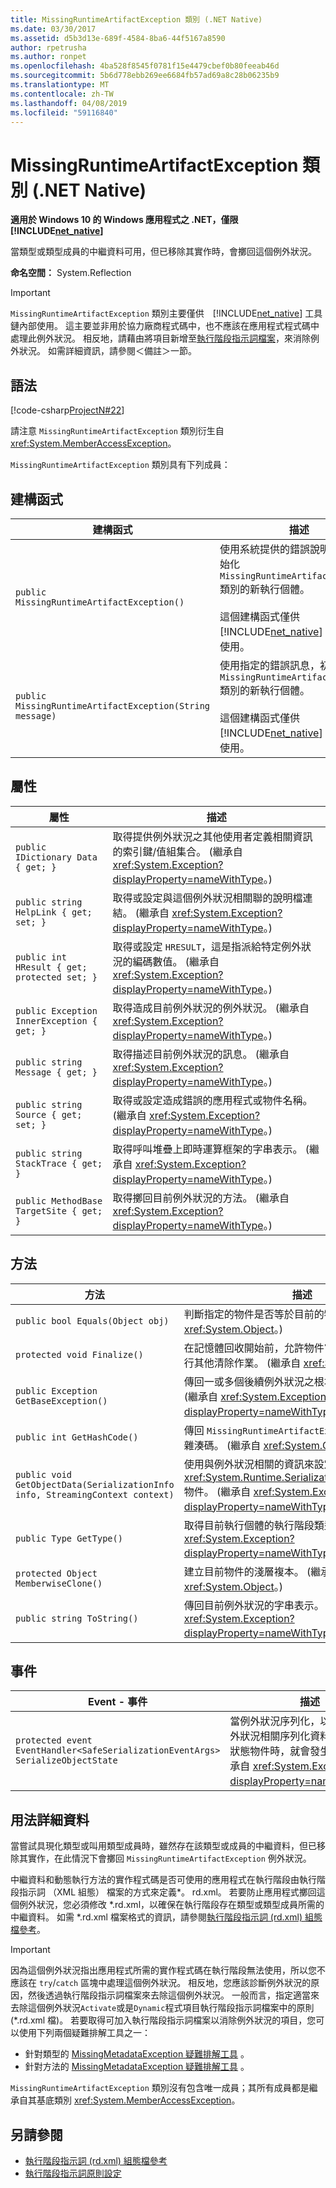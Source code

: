 ```yaml
---
title: MissingRuntimeArtifactException 類別 (.NET Native)
ms.date: 03/30/2017
ms.assetid: d5b3d13e-689f-4584-8ba6-44f5167a8590
author: rpetrusha
ms.author: ronpet
ms.openlocfilehash: 4ba528f8545f0781f15e4479cbef0b80feeab46d
ms.sourcegitcommit: 5b6d778ebb269ee6684fb57ad69a8c28b06235b9
ms.translationtype: MT
ms.contentlocale: zh-TW
ms.lasthandoff: 04/08/2019
ms.locfileid: "59116840"
---
```

# <a name="missingruntimeartifactexception-class-net-native"></a>MissingRuntimeArtifactException 類別 (.NET Native)
**適用於 Windows 10 的 Windows 應用程式之 .NET，僅限 [!INCLUDE[net_native](../../../includes/net-native-md.md)]**  
  
 當類型或類型成員的中繼資料可用，但已移除其實作時，會擲回這個例外狀況。  
  
 **命名空間：** System.Reflection  
  
> [!IMPORTANT]
>  `MissingRuntimeArtifactException` 類別主要僅供　[!INCLUDE[net_native](../../../includes/net-native-md.md)] 工具鏈內部使用。 這主要並非用於協力廠商程式碼中，也不應該在應用程式程式碼中處理此例外狀況。 相反地，請藉由將項目新增至[執行階段指示詞檔案](../../../docs/framework/net-native/runtime-directives-rd-xml-configuration-file-reference.md)，來消除例外狀況。 如需詳細資訊，請參閱＜備註＞一節。  
  
## <a name="syntax"></a>語法  
 [!code-csharp[ProjectN#22](../../../samples/snippets/csharp/VS_Snippets_CLR/projectn/cs/missingruntimeartifactexception_syntax1.cs#22)]  
  
 請注意 `MissingRuntimeArtifactException` 類別衍生自 <xref:System.MemberAccessException>。  
  
 `MissingRuntimeArtifactException` 類別具有下列成員：  
  
## <a name="constructors"></a>建構函式  
  
|建構函式|描述|  
|-----------------|-----------------|  
|`public MissingRuntimeArtifactException()`|使用系統提供的錯誤說明訊息，初始化 `MissingRuntimeArtifactException` 類別的新執行個體。<br /><br /> 這個建構函式僅供 [!INCLUDE[net_native](../../../includes/net-native-md.md)] 工具鏈內部使用。|  
|`public MissingRuntimeArtifactException(String message)`|使用指定的錯誤訊息，初始化 `MissingRuntimeArtifactException` 類別的新執行個體。<br /><br /> 這個建構函式僅供 [!INCLUDE[net_native](../../../includes/net-native-md.md)] 工具鏈內部使用。|  
  
## <a name="properties"></a>屬性  
  
|屬性|描述|  
|--------------|-----------------|  
|`public IDictionary Data { get; }`|取得提供例外狀況之其他使用者定義相關資訊的索引鍵/值組集合。 (繼承自 <xref:System.Exception?displayProperty=nameWithType>。)|  
|`public string HelpLink { get; set; }`|取得或設定與這個例外狀況相關聯的說明檔連結。 (繼承自 <xref:System.Exception?displayProperty=nameWithType>。)|  
|`public int HResult { get; protected set; }`|取得或設定 `HRESULT`，這是指派給特定例外狀況的編碼數值。 (繼承自 <xref:System.Exception?displayProperty=nameWithType>。)|  
|`public Exception InnerException { get; }`|取得造成目前例外狀況的例外狀況。 (繼承自 <xref:System.Exception?displayProperty=nameWithType>。)|  
|`public string Message { get; }`|取得描述目前例外狀況的訊息。 (繼承自 <xref:System.Exception?displayProperty=nameWithType>。)|  
|`public string Source { get; set; }`|取得或設定造成錯誤的應用程式或物件名稱。 (繼承自 <xref:System.Exception?displayProperty=nameWithType>。)|  
|`public string StackTrace { get; }`|取得呼叫堆疊上即時運算框架的字串表示。 (繼承自 <xref:System.Exception?displayProperty=nameWithType>。)|  
|`public MethodBase TargetSite { get; }`|取得擲回目前例外狀況的方法。 (繼承自 <xref:System.Exception?displayProperty=nameWithType>。)|  
  
## <a name="methods"></a>方法  
  
|方法|描述|  
|------------|-----------------|  
|`public bool Equals(Object obj)`|判斷指定的物件是否等於目前的物件。  (繼承自 <xref:System.Object>。)|  
|`protected void Finalize()`|在記憶體回收開始前，允許物件嘗試釋放資源，並執行其他清除作業。 (繼承自 <xref:System.Object>。)|  
|`public Exception GetBaseException()`|傳回一或多個後續例外狀況之根本原因的例外狀況。 (繼承自 <xref:System.Exception?displayProperty=nameWithType>。)|  
|`public int GetHashCode()`|傳回 `MissingRuntimeArtifactException` 執行個體的雜湊碼。   (繼承自 <xref:System.Object>。)|  
|`public void GetObjectData(SerializationInfo info, StreamingContext context)`|使用與例外狀況相關的資訊來設定 <xref:System.Runtime.Serialization.SerializationInfo> 物件。  (繼承自 <xref:System.Exception?displayProperty=nameWithType>。)|  
|`public Type GetType()`|取得目前執行個體的執行階段類型。 (繼承自 <xref:System.Exception?displayProperty=nameWithType>。)|  
|`protected Object MemberwiseClone()`|建立目前物件的淺層複本。 (繼承自 <xref:System.Object>。)|  
|`public string ToString()`|傳回目前例外狀況的字串表示。 (繼承自 <xref:System.Exception?displayProperty=nameWithType>。)|  
  
## <a name="events"></a>事件  
  
|Event - 事件|描述|  
|-----------|-----------------|  
|`protected event EventHandler<SafeSerializationEventArgs> SerializeObjectState`|當例外狀況序列化，以建立包含例外狀況相關序列化資料的例外狀況狀態物件時，就會發生此事件。 (繼承自 <xref:System.Exception?displayProperty=nameWithType>。)|  
  
## <a name="usage-details"></a>用法詳細資料  
 當嘗試具現化類型或叫用類型成員時，雖然存在該類型或成員的中繼資料，但已移除其實作，在此情況下會擲回 `MissingRuntimeArtifactException` 例外狀況。  
  
 中繼資料和動態執行方法的實作程式碼是否可使用的應用程式在執行階段由執行階段指示詞 （XML 組態） 檔案的方式來定義\*。 rd.xml。 若要防止應用程式擲回這個例外狀況，您必須修改 \*.rd.xml，以確保在執行階段存在類型或類型成員所需的中繼資料。 如需 \*.rd.xml 檔案格式的資訊，請參閱[執行階段指示詞 (rd.xml) 組態檔參考](../../../docs/framework/net-native/runtime-directives-rd-xml-configuration-file-reference.md)。  
  
> [!IMPORTANT]
>  因為這個例外狀況指出應用程式所需的實作程式碼在執行階段無法使用，所以您不應該在 `try`/`catch` 區塊中處理這個例外狀況。 相反地，您應該診斷例外狀況的原因，然後透過執行階段指示詞檔案來去除這個例外狀況。 一般而言，指定適當來去除這個例外狀況`Activate`或是`Dynamic`程式項目執行階段指示詞檔案中的原則 (\*.rd.xml 檔)。 若要取得可加入執行階段指示詞檔案以消除例外狀況的項目，您可以使用下列兩個疑難排解工具之一：  
>   
> - 針對類型的 [MissingMetadataException 疑難排解工具](https://dotnet.github.io/native/troubleshooter/type.html) 。  
> - 針對方法的 [MissingMetadataException 疑難排解工具](https://dotnet.github.io/native/troubleshooter/method.html) 。  
  
 `MissingRuntimeArtifactException` 類別沒有包含唯一成員；其所有成員都是繼承自其基底類別 <xref:System.MemberAccessException>。  
  
## <a name="see-also"></a>另請參閱

- [執行階段指示詞 (rd.xml) 組態檔參考](../../../docs/framework/net-native/runtime-directives-rd-xml-configuration-file-reference.md)
- [執行階段指示詞原則設定](../../../docs/framework/net-native/runtime-directive-policy-settings.md)
